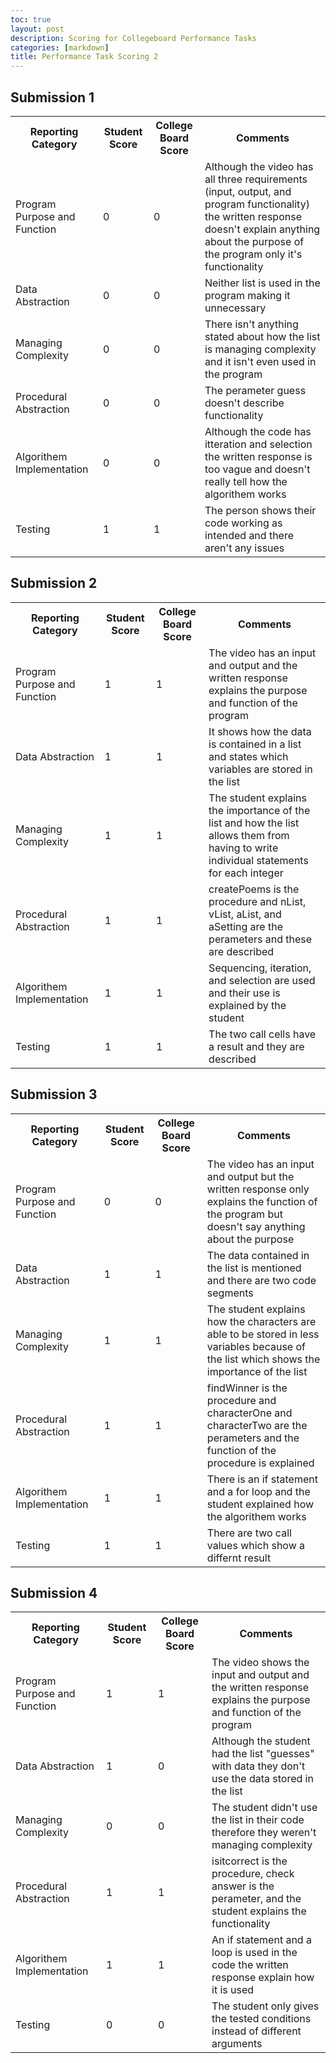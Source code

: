 ```yaml
---
toc: true
layout: post
description: Scoring for Collegeboard Performance Tasks
categories: [markdown]
title: Performance Task Scoring 2
---
```


<h2>Submission 1</h2>
<table>
  <tr>
    <th>Reporting Category</th>
    <th>Student Score</th>
    <th>College Board Score</th>
    <th>Comments</th>
  </tr>
  <tr>
    <td>Program Purpose and Function</td>
    <td>0</td>
    <td>0</td>
    <td>Although the video has all three requirements (input, output, and program functionality) the written response doesn't explain anything about the purpose of the program only it's functionality</td>
  </tr>
  <tr>
    <td>Data Abstraction</td>
    <td>0</td>
    <td>0</td>
    <td>Neither list is used in the program making it unnecessary</td>
  </tr>
  <tr>
    <td>Managing Complexity</td>
    <td>0</td>
    <td>0</td>
    <td>There isn't anything stated about how the list is managing complexity and it isn't even used in the program</td>
  </tr>
  <tr>
    <td>Procedural Abstraction</td>
    <td>0</td>
    <td>0</td>
    <td>The perameter guess doesn't describe functionality</td>
  </tr>
  <tr>
    <td>Algorithem Implementation</td>
    <td>0</td>
    <td>0</td>
    <td>Although the code has itteration and selection the written response is too vague and doesn't really tell how the algorithem works</td>
  </tr>
  <tr>
    <td>Testing</td>
    <td>1</td>
    <td>1</td>
    <td>The person shows their code working as intended and there aren't any issues</td>
  </tr>
</table>

<h2>Submission 2</h2>
<table>
  <tr>
    <th>Reporting Category</th>
    <th>Student Score</th>
    <th>College Board Score</th>
    <th>Comments</th>
  </tr>
  <tr>
    <td>Program Purpose and Function</td>
    <td>1</td>
    <td>1</td>
    <td>The video has an input and output and the written response explains the purpose and function of the program</td>
  </tr>
  <tr>
    <td>Data Abstraction</td>
    <td>1</td>
    <td>1</td>
    <td>It shows how the data is contained in a list and states which variables are stored in the list</td>
  </tr>
  <tr>
    <td>Managing Complexity</td>
    <td>1</td>
    <td>1</td>
    <td>The student explains the importance of the list and how the list allows them from having to write individual statements for each integer</td>
  </tr>
  <tr>
    <td>Procedural Abstraction</td>
    <td>1</td>
    <td>1</td>
    <td>createPoems is the procedure and nList, vList, aList, and aSetting are the perameters and these are described</td>
  </tr>
  <tr>
    <td>Algorithem Implementation</td>
    <td>1</td>
    <td>1</td>
    <td>Sequencing, iteration, and selection are used and their use is explained by the student</td>
  </tr>
  <tr>
    <td>Testing</td>
    <td>1</td>
    <td>1</td>
    <td>The two call cells have a result and they are described</td>
  </tr>
</table>

<h2>Submission 3</h2>
<table>
  <tr>
    <th>Reporting Category</th>
    <th>Student Score</th>
    <th>College Board Score</th>
    <th>Comments</th>
  </tr>
  <tr>
    <td>Program Purpose and Function</td>
    <td>0</td>
    <td>0</td>
    <td>The video has an input and output but the written response only explains the function of the program but doesn't say anything about the purpose</td>
  </tr>
  <tr>
    <td>Data Abstraction</td>
    <td>1</td>
    <td>1</td>
    <td>The data contained in the list is mentioned and there are two code segments</td>
  </tr>
  <tr>
    <td>Managing Complexity</td>
    <td>1</td>
    <td>1</td>
    <td>The student explains how the characters are able to be stored in less variables because of the list which shows the importance of the list</td>
  </tr>
  <tr>
    <td>Procedural Abstraction</td>
    <td>1</td>
    <td>1</td>
    <td>findWinner is the procedure and characterOne and characterTwo are the perameters and the function of the procedure is explained</td>
  </tr>
  <tr>
    <td>Algorithem Implementation</td>
    <td>1</td>
    <td>1</td>
    <td>There is an if statement and a for loop and the student explained how the algorithem works</td>
  </tr>
  <tr>
    <td>Testing</td>
    <td>1</td>
    <td>1</td>
    <td>There are two call values which show a differnt result</td>
  </tr>
</table>

<h2>Submission 4</h2>
<table>
  <tr>
    <th>Reporting Category</th>
    <th>Student Score</th>
    <th>College Board Score</th>
    <th>Comments</th>
  </tr>
  <tr>
    <td>Program Purpose and Function</td>
    <td>1</td>
    <td>1</td>
    <td>The video shows the input and output and the written response explains the purpose and function of the program</td>
  </tr>
  <tr>
    <td>Data Abstraction</td>
    <td>1</td>
    <td>0</td>
    <td>Although the student had the list "guesses" with data they don't use the data stored in the list</td>
  </tr>
  <tr>
    <td>Managing Complexity</td>
    <td>0</td>
    <td>0</td>
    <td>The student didn't use the list in their code therefore they weren't managing complexity</td>
  </tr>
  <tr>
    <td>Procedural Abstraction</td>
    <td>1</td>
    <td>1</td>
    <td>isitcorrect is the procedure, check answer is the perameter, and the student explains the functionality</td>
  </tr>
  <tr>
    <td>Algorithem Implementation</td>
    <td>1</td>
    <td>1</td>
    <td>An if statement and a loop is used in the code the written response explain how it is used</td>
  </tr>
  <tr>
    <td>Testing</td>
    <td>0</td>
    <td>0</td>
    <td>The student only gives the tested conditions instead of different arguments</td>
  </tr>
</table>
